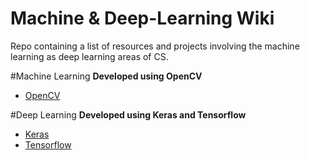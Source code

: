 # Machine & Deep-Learning Wiki
Repo containing a list of resources and projects involving the machine learning as deep learning areas of CS.

#Machine Learning
__Developed using OpenCV__
* [OpenCV](https://material.io/)

#Deep Learning
__Developed using Keras and Tensorflow__
* [Keras](https://keras.io/)
* [Tensorflow](https://www.tensorflow.org/)
